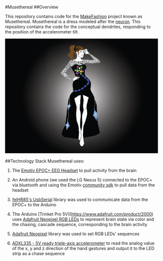 #Musethereal
##Overview

This repository contains code for the [MakeFashion](http://www.makefashion.ca/) project known as Musethereal. 
Musethereal is a dress modeled after the [neuron](https://en.wikipedia.org/wiki/Neuron). This repository contains the code for the conceptual dendrites, responding to the position of the accelerometer tilt.

![alt text](https://raw.githubusercontent.com/GrooveTherapy/musethereal/master/musetherealfull.jpg "Musethereal")

##Technology Stack
Musethereal uses:

1. The [Emotiv EPOC+ EEG Headset](https://emotiv.com/epoc.php) to pull activity from the brain

2. An Android phone (we used the LG Nexus 5) connected to the EPOC+ via bluetooth and using the Emotiv [community sdk](https://github.com/Emotiv/community-sdk) to pull data from the headset

3. [felHR85's UsbSerial](https://github.com/felHR85/UsbSerial) library was used to communicate data from the EPOC+ to the Arduino

4. The Arduino [Trinket Pro 5V]{https://www.adafruit.com/product/2000) uses [Adafruit Neopixel RGB LEDs](https://www.adafruit.com/products/1655) to represent brain state via color and the chasing, cascade sequence, corresponding to the brain activity

5. [Adafruit Neopixel](https://github.com/adafruit/Adafruit_NeoPixel) library was used to set RGB LEDs' sequences

6. [ADXL335 - 5V ready triple-axis accelerometer](https://www.adafruit.com/products/163) to read the analog value of the x, y and z direction of the hand gestures and output it to the LED strip as a chase sequence
